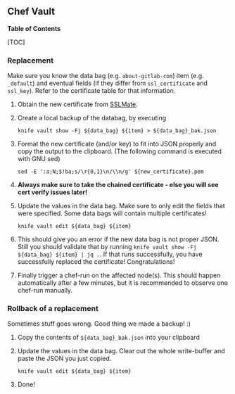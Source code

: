 ## Chef Vault

**Table of Contents**

[TOC]

### Replacement

Make sure you know the data bag (e.g. `about-gitlab-com`) item (e.g. `_default`) and eventual fields (if they differ from `ssl_certificate` and `ssl_key`). Refer to the certificate table for that information.

1. Obtain the new certificate from [SSLMate](https://sslmate.com/console/orders/).
1. Create a local backup of the databag, by executing

   ```shell
   knife vault show -Fj ${data_bag} ${item} > ${data_bag}_bak.json
   ```

1. Format the new certificate (and/or key) to fit into JSON properly and copy the output to the clipboard. (The following command is executed with GNU sed)

   ```shell
   sed -E ':a;N;$!ba;s/\r{0,1}\n/\\n/g' ${new_certificate}.pem
   ```

1. **Always make sure to take the chained certificate - else you will see cert verify issues later!**
1. Update the values in the data bag. Make sure to only edit the fields that were specified. Some data bags will contain multiple certificates!

   ```shell
   knife vault edit ${data_bag} ${item}
   ```

1. This should give you an error if the new data bag is not proper JSON. Still you should validate that by running `knife vault show -Fj ${data_bag} ${item} | jq .`. If that runs successfully, you have successfully replaced the certificate! Congratulations!
1. Finally trigger a chef-run on the affected node(s). This should happen automatically after a few minutes, but it is recommended to observe one chef-run manually.

### Rollback of a replacement

Sometimes stuff goes wrong. Good thing we made a backup! :)

1. Copy the contents of `${data_bag}_bak.json` into your clipboard
1. Update the values in the data bag. Clear out the whole write-buffer and paste the JSON you just copied.

   ```shell
   knife vault edit ${data_bag} ${item}
   ```

1. Done!
